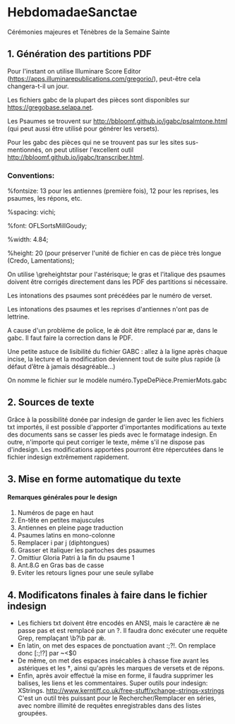 ﻿# HebdomadaeSanctae
Cérémonies majeures et Ténèbres de la Semaine Sainte

## 1. Génération des partitions PDF

Pour l'instant on utilise Illuminare Score Editor (https://apps.illuminarepublications.com/gregorio/), peut-être cela changera-t-il un jour.

Les fichiers gabc de la plupart des pièces sont disponibles sur https://gregobase.selapa.net.

Les Psaumes se trouvent sur http://bbloomf.github.io/jgabc/psalmtone.html (qui peut aussi être utilisé pour générer les versets).

Pour les gabc des pièces qui ne se trouvent pas sur les sites sus-mentionnés, on peut utiliser l'excellent outil http://bbloomf.github.io/jgabc/transcriber.html.

### Conventions:

%fontsize: 13 pour les antiennes (première fois), 12 pour les reprises, les psaumes, les répons, etc.

%spacing: vichi;

%font: OFLSortsMillGoudy;

%width: 4.84;

%height: 20 (pour préserver l'unité de fichier en cas de pièce très longue (Credo, Lamentations);

On utilise <v>\greheightstar</v> pour l'astérisque; le gras et l'italique des psaumes doivent être corrigés directement dans les PDF des partitions si nécessaire.

Les intonations des psaumes sont précédées par le numéro de verset.

Les intonations des psaumes et les reprises d'antiennes n'ont pas de lettrine.

A cause d'un problème de police, le ǽ doit être remplacé par æ, dans le gabc. Il faut faire la correction dans le PDF.

Une petite astuce de lisibilité du fichier GABC : allez à la ligne après chaque incise, la lecture et la modification deviennent tout de suite plus rapide (à défaut d’être à jamais désagréable...)

On nomme le fichier sur le modèle numéro.TypeDePièce.PremierMots.gabc

## 2. Sources de texte

Grâce à la possibilité donée par indesign de garder le lien avec les fichiers txt importés, il est possible d'apporter d'importantes modifications au texte des documents sans se casser les pieds avec le formatage indesign. En outre, n'importe qui peut corriger le texte, même s'il ne dispose pas d'indesign. Les modifications apportées pourront être répercutées dans le fichier indesign extrêmement rapidement.

## 3. Mise en forme automatique du texte

#### Remarques générales pour le design

1. Numéros de page en haut
2. En-tête en petites majuscules
3. Antiennes en pleine page traduction
4. Psaumes latins en mono-colonne
5. Remplacer i par j (diphtongues)
6. Grasser et italiquer les partoches des psaumes
7. Omittiur Gloria Patri à la fin du psaume 1
8. Ant.8.G en Gras bas de casse
9. Eviter les retours lignes pour une seule syllabe


## 4. Modificatons finales à faire dans le fichier indesign
* Les fichiers txt doivent être encodés en ANSI, mais le caractère ǽ ne passe pas et est remplacé par un ?. Il faudra donc exécuter une requête Grep, remplaçant \b\?\b par ǽ.
* En latin, on met des espaces de ponctuation avant :;?!. On remplace donc [:;!?] par ~<$0
* De même, on met des espaces insécables à chasse fixe avant les astériques et les †, ainsi qu'après les marques de versets et de répons.
* Enfin, après avoir effectué la mise en forme, il faudra supprimer les balises, les liens et les commentaires.
Super outils pour indesign: XStrings.
http://www.kerntiff.co.uk/free-stuff/xchange-strings-xstrings
C'est un outil très puissant pour le Rechercher/Remplacer en séries, avec nombre illimité de requêtes enregistrables dans des listes groupées.


	
	
	
	
	


